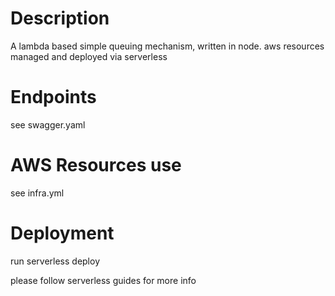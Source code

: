 # Description

A lambda based simple queuing mechanism, written in node.
aws resources managed and deployed via serverless

# Endpoints

see swagger.yaml

# AWS Resources use

see infra.yml

# Deployment

run serverless deploy

please follow serverless guides for more info